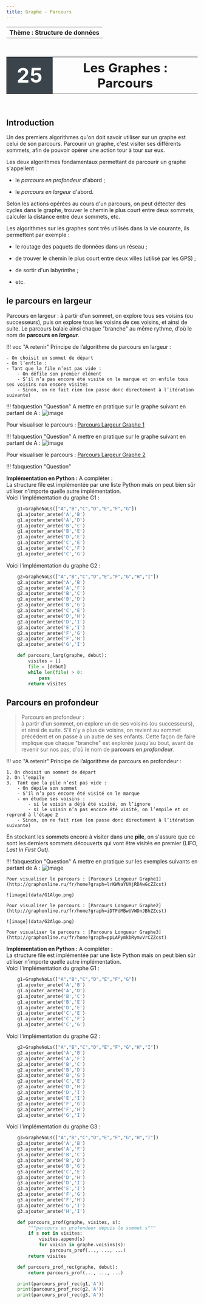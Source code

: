 ```yaml
---
title: Graphe - Parcours
---
```


<table  class="greenTable">
        <tr>
            <th>
            Thème  : Structure de données
            </th>
        </tr>
</table>
<br>
<table  class="greenTable">
        <tr >
            <th width="20%"; style="background-color: #3B444B;color:white;text-align:center;border:none;font-size:40pt;">
            25
            </th>
            <th  width="80%"; style="text-align:center;border:none;font-size:25pt;">Les Graphes : Parcours</th>
        </tr>
</table>
<br>


## Introduction

Un des premiers algorithmes qu'on doit savoir utiliser sur un graphe est
celui de son parcours. Parcourir un graphe, c'est visiter ses différents
sommets, afin de pouvoir opérer une action tour à tour sur eux.

Les deux algorithmes fondamentaux permettant de parcourir un graphe
s'appellent :

-   le *parcours en profondeur* d'abord ;

-   le *parcours en largeur* d'abord.

Selon les actions opérées au cours d'un parcours, on peut détecter des
cycles dans le graphe, trouver le chemin le plus court entre deux
sommets, calculer la distance entre deux sommets, etc.

Les algorithmes sur les graphes sont très utilisés dans la vie courante,
ils permettent par exemple :

-   le routage des paquets de données dans un réseau ;

-   de trouver le chemin le plus court entre deux villes (utilisé par
    les GPS) ;

-   de sortir d'un labyrinthe ;

-   etc.

## le parcours en largeur


Parcours en largeur : à partir d'un sommet, on explore tous ses voisins
(ou successeurs), puis on explore tous les voisins de ces voisins, et
ainsi de suite. Le parcours balaie ainsi chaque "branche" au même
rythme, d'où le nom de **parcours en *largeur***.

!!! voc "A retenir"
    Principe de l’algorithme de parcours en largeur :   
    
    - On choisit un sommet de départ  
    - On l’enfile :  
    - Tant que la file n’est pas vide :  
        - On défile son premier élément  
        - S’il n’a pas encore été visité on le marque et on enfile tous ses voisins non encore visités  
        - Sinon, on ne fait rien (on passe donc directement à l’itération suivante)


!!! fabquestion "Question"
    A mettre en pratique sur le graphe suivant en partant de A :
    ![image](data/G0Algo.png)

Pour visualiser le parcours : [Parcours Largeur Graphe
1](http://graphonline.ru/fr/home?graph=lrKWNaYUXjRDAwGcZZcst)

!!! fabquestion "Question"
    A mettre en pratique sur le graphe suivant en partant de A :
    ![image](data/G1Algo.png)

Pour visualiser le parcours : [Parcours Largeur Graphe
2](http://graphonline.ru/fr/home?graph=iDTFdMBwUVWDnJBhZZcst)

!!! fabquestion "Question"

**Implémentation en Python :** A compléter :\
La structure file est implémentée par une liste Python mais on peut bien
sûr utiliser n'importe quelle autre implémentation.\
Voici l'implémentation du graphe G1 :

```python
    g1=GrapheNoLs(["A","B","C","D","E","F","G"])
    g1.ajouter_arete('A','B')
    g1.ajouter_arete('A','D')
    g1.ajouter_arete('B','C')
    g1.ajouter_arete('B','E')
    g1.ajouter_arete('D','E')
    g1.ajouter_arete('C','E')
    g1.ajouter_arete('C','F')
    g1.ajouter_arete('C','G')
```

Voici l'implémentation du graphe G2 :

```python
    g2=GrapheNoLs(["A","B","C","D","E","F","G","H","I"])
    g2.ajouter_arete('A','B')
    g2.ajouter_arete('A','F')
    g2.ajouter_arete('B','C')
    g2.ajouter_arete('B','D')
    g2.ajouter_arete('B','G')
    g2.ajouter_arete('C','E')
    g2.ajouter_arete('D','H')
    g2.ajouter_arete('D','I')
    g2.ajouter_arete('E','I')
    g2.ajouter_arete('F','G')
    g2.ajouter_arete('F','H')
    g2.ajouter_arete('G','I')

    def parcours_larg(graphe, debut):
        visites = []
        file = [debut]
        while len(file) > 0:
            pass
        return visites
```

## Parcours en profondeur

> Parcours en profondeur :  
    à partir d'un sommet, on explore un de ses voisins (ou successeurs), et ainsi de suite. S'il n'y a plus de voisins, on revient au sommet précédent et on passe à un autre de ses enfants. Cette façon de faire implique que chaque "branche" est explorée jusqu'au bout, avant de revenir sur nos pas, d'où le nom de **parcours en *profondeur***.


!!! voc "A retenir"
    Principe de l’algorithme de parcours en profondeur :  
    
    1. On choisit un sommet de départ  
    2. On l’empile  
    3.  Tant que la pile n’est pas vide :
        - On dépile son sommet  
        - S’il n’a pas encore été visité on le marque  
        - on étudie ses voisins : 
            - si le voisin a déjà été visité, on l’ignore  
            - si le voisin n’a pas encore été visité, on l’empile et on reprend à l’étape 2  
        - Sinon, on ne fait rien (on passe donc directement à l’itération suivante)

En stockant les sommets encore à visiter dans une **pile**, on s'assure
que ce sont les derniers sommets découverts qui vont être visités en
premier (LIFO, *Last In First Out)*.

!!! fabquestion "Question"
    A mettre en pratique sur les exemples suivants en partant de A :
    ![image](data/G0Algo.png)

    Pour visualiser le parcours : [Parcours Longueur Graphe1](http://graphonline.ru/fr/home?graph=lrKWNaYUXjRDAwGcZZcst)

    ![image](data/G1Algo.png)

    Pour visualiser le parcours : [Parcours Longueur Graphe2](http://graphonline.ru/fr/home?graph=iDTFdMBwUVWDnJBhZZcst)

    ![image](data/G2Algo.png)

    Pour visualiser le parcours : [Parcours Longueur Graphe3](http://graphonline.ru/fr/home?graph=ppLAPymkbRymvVrCZZcst)



**Implémentation en Python :** A compléter :\
La structure file est implémentée par une liste Python mais on peut bien
sûr utiliser n'importe quelle autre implémentation.\
Voici l'implémentation du graphe G1 :

```python
    g1=GrapheNoLs(["A","B","C","D","E","F","G"])
    g1.ajouter_arete('A','B')
    g1.ajouter_arete('A','D')
    g1.ajouter_arete('B','C')
    g1.ajouter_arete('B','E')
    g1.ajouter_arete('D','E')
    g1.ajouter_arete('C','E')
    g1.ajouter_arete('C','F')
    g1.ajouter_arete('C','G')
```

Voici l'implémentation du graphe G2 :
```python
    g2=GrapheNoLs(["A","B","C","D","E","F","G","H","I"])
    g2.ajouter_arete('A','B')
    g2.ajouter_arete('A','F')
    g2.ajouter_arete('B','C')
    g2.ajouter_arete('B','D')
    g2.ajouter_arete('B','G')
    g2.ajouter_arete('C','E')
    g2.ajouter_arete('D','H')
    g2.ajouter_arete('D','I')
    g2.ajouter_arete('E','I')
    g2.ajouter_arete('F','G')
    g2.ajouter_arete('F','H')
    g2.ajouter_arete('G','I')
```

Voici l'implémentation du graphe G3 :

```python
    g3=GrapheNoLs(["A","B","C","D","E","F","G","H","I"])
    g3.ajouter_arete('A','B')
    g3.ajouter_arete('A','F')
    g3.ajouter_arete('B','C')
    g3.ajouter_arete('B','D')
    g3.ajouter_arete('B','G')
    g3.ajouter_arete('C','E')
    g3.ajouter_arete('D','H')
    g3.ajouter_arete('D','I')
    g3.ajouter_arete('E','I')
    g3.ajouter_arete('F','G')
    g3.ajouter_arete('F','H')
    g3.ajouter_arete('G','I')
    g3.ajouter_arete('H','I')
```
```python
    def parcours_prof(graphe, visites, s):
        """parcours en profondeur depuis le sommet s"""
        if s not in visites:
            visites.append(s)
            for voisin in graphe.voisins(s):
                parcours_prof(..., ..., ...)
        return visites

    def parcours_prof_rec(graphe, debut):
        return parcours_prof(..., ..., ...)

    print(parcours_prof_rec(g1,'A'))
    print(parcours_prof_rec(g2,'A'))
    print(parcours_prof_rec(g3,'A'))
```